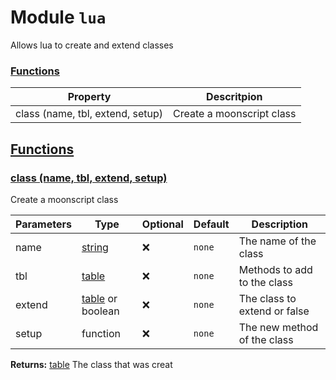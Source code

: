 
# Module `lua`
Allows lua to create and extend classes









### [Functions](#Functions)
| Property | Descritpion |
| -------- | ----------- |
| class (name, tbl, extend, setup) | Create a moonscript class |



## [Functions](#Functions)

### [class (name, tbl, extend, setup)](#class)
Create a moonscript class



| Parameters | Type | Optional | Default | Description |
| --------------- | ---- | -------- | ------- | ----------- |
| name | <a class="type" href="https://www.lua.org/manual/5.1/manual.html#5.4">string</a> | ❌ | `none` |  The name of the class |
| tbl | <a class="type" href="https://www.lua.org/manual/5.1/manual.html#5.5">table</a> | ❌ | `none` |  Methods to add to the class |
| extend | <a class="type" href="https://www.lua.org/manual/5.1/manual.html#5.5">table</a> or <span class="type">boolean</span> | ❌ | `none` |  The class to extend or false |
| setup | <span class="type">function</span> | ❌ | `none` |  The new method of the class |





**Returns:** <a class="type" href="https://www.lua.org/manual/5.1/manual.html#5.5">table</a> The class that was creat











